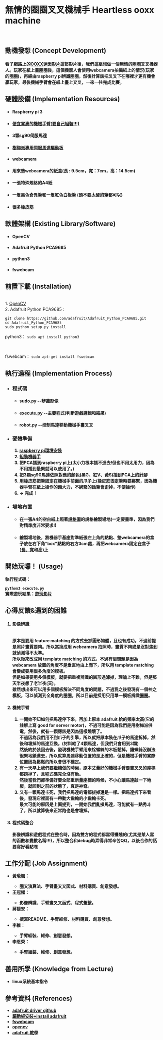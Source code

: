 <h1>無情的圈圈叉叉機械手 Heartless ooxx machine</h1><br>
<h2>動機發想 (Concept Development) </h2>
  <h4>看了網路上的<a target="_blank" href="https://www.youtube.com/shorts/E5FjkQiIyA8">OOXX迷因影片</a>這部影片後，我們這組想做一個無情的圈圈叉叉機器人。玩家在紙上畫圈圈後，這個機器人會使用webcamera拍攝紙上的情況(玩家的圈圈)，再經由raspberry pi辨識圈圈，然後計算該把叉叉下在哪裡才更有機會贏玩家，最後機械手臂會在紙上畫上叉叉，一來一往完成比賽。
 </h4>
  
<h2><b>硬體設備 (Implementation Resources) </b></h2>
<ul>
  <li><h4>Raspberry pi 3</h4></li>
  <li><h4><a target="_blank" href = "https://shopee.tw/product/4491023/2084598147?smtt=0.321393749-1672830414.4">便宜實惠的機械手臂(要自己組裝!!!)</a></h4></li>
  <li><h4>3顆sg90伺服馬達</h4></li>
  <li><h4><a href = "https://shopee.tw/product/139069730/6518867147" target="_blank">樹梅派專用伺服馬達驅動板</a> </h4></li>
  <li><h4>webcamera </h4></li>
  <li><h4>用來墊webcamera的紙盒(長 : 9.5cm，寬：7cm，高：14.5cm) </h4></li>
  <li><h4>一張特殊規格的A4紙 </h4></li>
  <li><h4>一隻黑色奇異筆和一隻紅色白板筆 (頭不要太硬的筆都可以) </h4></li>
  <li><h4>很多橡皮筋 </h4></li>
</ul>

<h2><b>軟體架構 (Existing Library/Software)</b></h2>
<ul>
  <li><h4>OpenCV</h4></li>
  <li><h4>Adafruit Python PCA9685</h4></li>
  <li><h4>python3</h4></li>
  <li><h4>fswebcam</h4></li>
</ul>

<h2><b>前置下載 (Installation) </b></h2>
  <br/>
  1. <a target="_blank" href = "https://medium.com/ching-i/%E6%A8%B9%E8%8E%93%E6%B4%BE%E5%AE%89%E8%A3%9D-opencv-4-4-0-606900caf370">OpenCV</a>
  <br/>
  2. Adafruit Python PCA9685：
  <br/>
  
  ```
  git clone https://github.com/adafruit/Adafruit_Python_PCA9685.git
  cd Adafruit_Python_PCA9685
  sudo python setup.py install
  ```
  
  python3： `sudo apt install python3`
  
  <br/>
  
  fswebcam： `sudo apt-get install fswebcam`
  

<h2><b>執行過程 (Implementation Process)<b></h2>
<ul>
  <li><h3>程式碼</h3></li>
  <ul>
  <li><h4>sudo.py --辨識影像</h4></li>
  <li><h4>execute.py --主要程式(判斷遊戲邏輯和結果)</h4></li>
  <li><h4>robot.py --控制馬達移動機械手畫叉叉</h4></li>
  </ul>
  
  <li><h3>硬體準備</h3></li>
  <ol>
  <li><a target="_blank" href = "https://hackmd.io/@ncnu-opensource/book/https%3A%2F%2Fhackmd.io%2F2j1JjIi_Q4KFgzkRgCZclw%3Fboth">raspberry pi環境安裝</a></li>
  <li><a target="_blank" href = "https://www.youtube.com/watch?v=xlwTzrsWs48">組裝機器手</a></li>
  <li>把PCA插到raspberry pi上(太小力根本插不進去!但也不用太用力，因為不用插到最緊就可以使用了。)</li>
  <li>把3顆sg90馬達依照對應的顏色(黑G、紅V、黃S)插到PCA上的針腳</li>
  <li>用橡皮筋把筆固定在機械手前面的爪子上(橡皮筋固定筆時要綁緊，因為機器手臂在紙上操作的頗大力，不綁緊的話筆會歪掉，不便操作)</li>
  <li>-> 完成！</li>
  </ol>
  
  <li><h3>場地布置</h3></li>
  <ul>
  <li><h4>在一張A4的空白紙上照著<a target="_blank" href = "https://github.com/tommygood/Raspberry-ooxx_robot/blob/master/specification.jpg">規格圖</a>的規格繪製場地(一定要畫準，因為我們對精準度非常要求!)</h4></li>
  <li><h4>繪製場地後，將機器手基座對準紙張左上角的點點、墊webcamera的盒子放在右下角"box"點點的右方3cm處，再把webcamera固定在盒子(<a href = "https://github.com/tommygood/Raspberry-ooxx_robot/blob/master/box_up.jpg">長、寬</a>和<a href = "https://github.com/tommygood/Raspberry-ooxx_robot/blob/master/box_side.jpg">高</a>)上
</h4></li>
  </ul>
</ul>


<h2><b>開始玩囉！ (Usage)</b></h2>
  執行程式碼：
  
  `python3 execute.py`
  <br/>
  實際遊玩結果：<a target="_blank" href = "https://drive.google.com/file/d/1t0BdfGBpunlJSryFt57lQvPnwV_Ga7O_/view?usp=sharing">遊玩影片</a>
  <br/>
  
<h2>心得反饋&遇到的困難</h2>
<ol>
  <li><h4>影像辨識</h4>
  <br/>
  原本是要用 feature matching 的方式去抓圓形物體，且也有成功，不過前提是照片畫質要夠。所以當換成用 webcamera 拍照時，畫質不夠或是沒對焦到就偵測得不太準。
  <br/>
  所以後來改成用 template matching 的方式，不過有個問題是因為 webcamera 放置的角度不是垂直地由上而下，所以用 template matching 會變成要用很多角度的模板。
  <br/>
  但是如果要用多個模板，就要把重複辨識的圓形過濾掉，理論上不難，但是那天半夜想了老半夜(天)。
  <br/>
  雖然想出來可以用多個模板解決不同角度的問題，不過我之後發現有一個神之模板，可以偵測到全角度的圈圈，所以目前是採用只用單一模板辨識圈圈。
  <br/></li>
  <li><h4>機械手臂</h4></li>
  <ol>
  <li>一開始不知如何把馬達停下來，再加上原本 adafruit 給的頻率太高(它的註解上寫 good for server motor)，不過可能是因為我們是用樹梅派供電，然後，就有一顆應該是因為這樣燒壞了。
  <br/>
  不過因為我們用不到爪子的引擎，所以就把原本裝在爪子的馬達拆掉，然後和壞掉的馬達互換。(材料給了4顆馬達，但我們只會用到3顆)
  <br/>
  然後終於裝回去後，發現機械手臂用來栓螺絲的木板鬆掉，讓螺絲沒辦法很緊地鎖進去，所以就算馬達移動位置的是正確的，但是機械手臂的實際位置因為鬆鬆的所以會很不穩定。</li>
  <li>有一天早上我們要繼續做的時候，原本丈量好的機械手臂要畫叉叉的座標都跑掉了，且程式碼完全沒有動。
  <br/>
  然後當我們都準備好要全部重新量座標的時候，不小心讓馬達敲一下地板，就回到之前的狀態了，真是神奇。</li>
  <li>又有一顆馬達卡死，我們把馬達的電都拔掉還是一樣。把馬達拆下來看後，發現它裡面有一帶動大齒輪的小齒輪卡死。
  <br/>
  最大可能的原因是上面提到，一開始我們亂操馬達，可能就有一點秀斗了，所以就算後來正常跑也是會壞掉。</li>
  </ol>
  <li><h4>程式碼整合</h4>
  影像辨識和遊戲程式在整合時，因為雙方的程式都寫得蠻醜的(尤其是某人寫的函數和變數名稱!!!)，所以整合和debug時弄得非常辛苦QQ，以後合作的話要寫好看點嘿<br/></li>
</ol>
  
<h2>工作分配 (Job Assignment)</h2>
<ul>
  <li><b>黃瑜楓</b>：</li>
  <ul>
  <li>圈叉演算法、手臂畫叉叉函式、材料購買、創意發想。</li>
  </ul>
  <li><b>王冠權</b>：</li>
  <ul>
  <li>影像辨識、手臂畫叉叉函式、程式彙整。</li>
  </ul>
  <li><b>蔣馥安</b>：</li>
  <ul>
  <li>撰寫README、手臂維修、材料購買、創意發想。</li>
  </ul>
  <li><b>李維</b>：</li>
  <ul>
  <li>手臂組裝、維修、創意發想。</li>
  </ul>
  <li><b>李恩榮</b>：</li>
  <ul>
  <li>手臂組裝、維修、創意發想。</li>
  </ul>
</ul>

<h2><b>善用所學 (Knowledge from Lecture) </b></h2>
<ul>
  <li>linux系統基本指令</li>
</ul>
  
<h2>參考資料 (References)</h2>
<ul>
  <li><a target="_blank" href = "https://github.com/adafruit/Adafruit-PWM-Servo-Driver-Library/tree/master/examples">adafruit driver github</a></li>
  <li><a target="_blank" href = "https://www.youtube.com/watch?v=9jcEwn7GzNs&t=132s">驅動板安裝+install adafruit</a></li>
  <li><a target="_blank" href = "https://blog.gtwang.org/iot/raspberry-pi-usb-webcam/">fswebcam</a></li>
  <li><a target="_blank" href = "https://medium.com/linux-on-raspberry-pi4/raspberry-pi%E5%AE%89%E8%A3%9Dopencv-%E5%AE%89%E8%A3%9D%E7%AF%87-1e6e35051680">opencv</a></li>
  <li><a target="_blank" href = "https://docs.circuitpython.org/projects/pca9685/en/latest/api.html">adafruit 教學</a></li> 
</ul>
  

  
  
